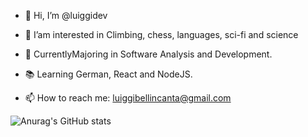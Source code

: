 - 👋 Hi, I’m @luiggidev
- 👀 I’am interested in Climbing, chess, languages, sci-fi and science
- 🌱 CurrentlyMajoring in Software Analysis and Development.
- 📚 Learning German, React and NodeJS.

- 📫 How to reach me: luiggibellincanta@gmail.com

<!---
luiggidev/luiggidev is a ✨ special ✨ repository because its `README.md` (this file) appears on your GitHub profile.
You can click the Preview link to take a look at your changes.
--->


![Anurag's GitHub stats](https://github-readme-stats.vercel.app/api?username=luiggidev&show_icons=true&theme=gruvbox)


